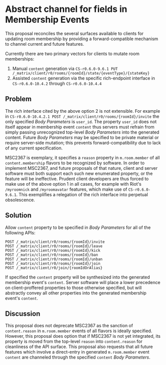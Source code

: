 # Abstract channel for fields in Membership Events

This proposal reconciles the several surfaces available to clients for
updating room membership by providing a forward-compatible mechanism
to channel current and future features.

Currently there are two primary vectors for clients to mutate room memberships:
1. Manual `content` generation via `CS-r0.6.0-9.6.1 PUT /_matrix/client/r0/rooms/{roomId}/state/{eventType}/{stateKey}`
2. Assisted `content` generation via the specific rich-endpoint interface in
`CS-r0.6.0-10.4.2` through `CS-r0.6.0-10.4.4`

## Problem

The rich interface cited by the above option 2 is not extensible. For example
in  `CS-r0.6.0-10.4.2.1 POST /_matrix/client/r0/rooms/{roomId}/invite` the
only specified *Body Parameters* is `user_id`. The property `user_id` does
not itself appear in membership event `content` thus servers must refrain from
simply passing unrecognized top-level *Body Parameters* into the generated
content. Future *Body Parameters* may be specified to be private material
or require server-side mutation; this prevents forward-compatibility due to
lack of any current specification.

MSC2367 is exemplary, it specifies a `reason` property in `m.room.member`
of all `content.membership` flavors to be recognized by software. In order
to implement MSC2367, and future proposals of that nature, client and server
software must both support each such new enumerated property, or the feature
will be ineffective. Prudent client developers are thus forced to make use
of the above option 1 in all cases, for example with Riot's `/myroomnick`
and `/myroomavatar` features, which make use of `CS-r0.6.0-9.6.1`. This
exemplifies a relegation of the rich interface into perpetual obsolescence.

## Solution

Allow `content` property to be specified in *Body Parameters* for all of the
following APIs:

```
POST /_matrix/client/r0/rooms/{roomId}/invite
POST /_matrix/client/r0/rooms/{roomId}/leave
POST /_matrix/client/r0/rooms/{roomId}/kick
POST /_matrix/client/r0/rooms/{roomId}/ban
POST /_matrix/client/r0/rooms/{roomId}/unban
POST /_matrix/client/r0/rooms/{roomId}/join
POST /_matrix/client/r0/join/{roomIdOrAlias}
```

If specified the `content` property will be synthesized into the generated
membership event's `content`. Server software will place a lower precedence
on client-proffered properties to those otherwise specified, but will
abstractly convey all other properties into the generated membership event's
`content`.

## Discussion

This proposal does not deprecate MSC2367 as the sanction of `content.reason`
in `m.room.member` events of all flavors is ideally specified. However, this
proposal does option that if MSC2367 is not yet integrated, its property is
moved from the top-level `reason` into `content.reason` for cleanliness of
the API surface. This proposal also requests that all future features which
involve a direct-entry in generated `m.room.member` event `content` are
channeled through the specified `content` *Body Parameters*.
